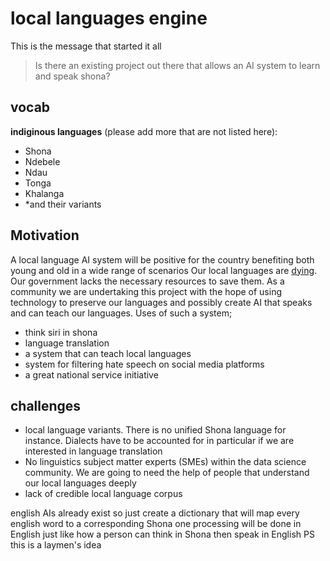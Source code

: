 # local languages engine

This is the message that started it all
> Is there an existing project out there that allows an AI system to learn and speak shona?

## vocab
**indiginous languages** (please add more that are not listed here): 
- Shona 
- Ndebele 
- Ndau 
- Tonga
- Khalanga 
- *and their variants

## Motivation
A local language AI system will be positive for the country benefiting both young and old in a wide range of scenarios
Our local languages are [dying](http://news.bbc.co.uk/today/hi/today/newsid_8311000/8311069.stm). Our government lacks the necessary resources to save them. As a community we are undertaking this project with the hope of using technology to preserve our languages and possibly create AI that speaks and can teach our languages.
Uses of such a system;
- think siri in shona
- language translation
- a system that can teach local languages
- system for filtering hate speech on social media platforms
- a great national service initiative 

## challenges
- local language variants. There is no unified Shona language for instance. Dialects have to be accounted for in particular if we are interested in language translation
- No linguistics subject matter experts (SMEs) within the data science community. We are going to need the help of people that understand our local languages deeply
- lack of credible local language corpus


english AIs already exist so just create a dictionary that will map every english word to a corresponding Shona one processing will be done in English just like how a person can think in Shona then speak in English 
PS this is a laymen's idea
